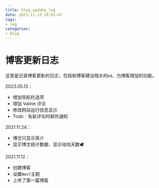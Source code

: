 ```yaml
---
title: blog_update_log
date: 2021-11-13 19:01:47
tags: 
- log
categories:
- blog
---
```


# 博客更新日志

这里是记录博客更新的日志，包括和博客建设相关的`md`、为博客增加的功能。

<!-- more -->

2023.05.13：

* 增加导航栏选项
* 增加 Valine 评论
* 修改网站运行信息显示
* Todo：有新评论时邮件通知

2021.11.24：

* 博文只显示简介
* 显示博文统计数据、显示咕咕天数🕊️

2021.11.12：

* 创建博客
* 设置`NexT`主题
* 上传了第一篇博客

